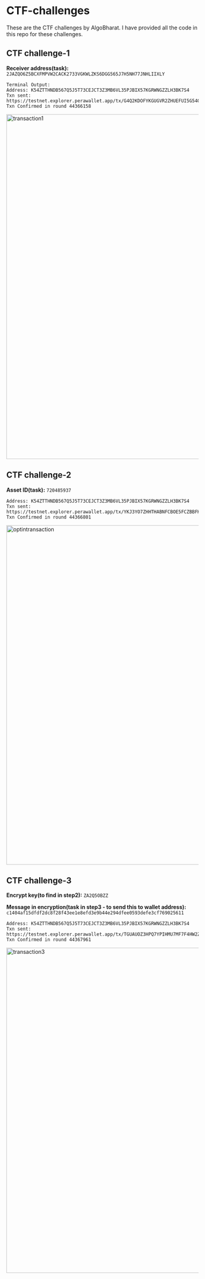 # CTF-challenges

These are the CTF challenges by AlgoBharat. I have provided all the code in this repo for these challenges. 

## CTF challenge-1

**Receiver address(task):** ```2JAZQO6Z5BCXFMPVW2CACK2733VGKWLZKS6DGG565J7H5NH77JNHLIIXLY```
```
Terminal Output:
Address: K54ZTTHNDB567Q5J5T73CEJCT3Z3MB6VL35PJBIX57KGRWNGZZLH3BK7S4
Txn sent: https://testnet.explorer.perawallet.app/tx/G4Q2KDOFYKGUGVR2ZHUEFUI5G54GN643YH7PYORKNVVG37RDEDBQ
Txn Confirmed in round 44366158
```
<img width="901" alt="transaction1" src="https://github.com/user-attachments/assets/99acc45f-bd9a-451a-acc5-e0092712de12">

## CTF challenge-2

**Asset ID(task):** ```720485937```
```
Address: K54ZTTHNDB567Q5J5T73CEJCT3Z3MB6VL35PJBIX57KGRWNGZZLH3BK7S4
Txn sent: https://testnet.explorer.perawallet.app/tx/YKJ3YO7ZHHTHABNFCBOE5FCZBBFHSQJNLMNH6SPC3HOVHZXQWQVQ
Txn Confirmed in round 44366801
```
<img width="887" alt="optintransaction" src="https://github.com/user-attachments/assets/100bb692-299b-499b-aed8-245a47055267">

## CTF challenge-3

**Encrypt key(to find in step2):** ```ZA2Q5OBZZ```

**Message in encryption(task in step3 - to send this to wallet address):** ```c1404af15dfdf2dc8f28f43ee1e8efd3e9b44e294dfee0593defe3cf769025611```
```
Address: K54ZTTHNDB567Q5J5T73CEJCT3Z3MB6VL35PJBIX57KGRWNGZZLH3BK7S4
Txn sent: https://testnet.explorer.perawallet.app/tx/TGUAUOZ3HPQ7YPIHMU7MF7F4HW2ZQH4BZO3GGONY32YTXNBGU3VA
Txn Confirmed in round 44367961
```

<img width="850" alt="transaction3" src="https://github.com/user-attachments/assets/f1f37207-e3f8-41ed-bdf0-79c2d59bacda">


